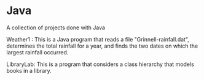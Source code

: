 # Java
A collection of projects done with Java

Weather1 : This is a Java program that reads a file "Grinnell-rainfall.dat", determines the total rainfall for a year, and finds the two dates on which the largest rainfall occurred.

LibraryLab: This is a program that considers a class hierarchy that models books in a library.
